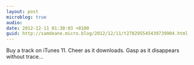 ```yaml
---
layout: post
microblog: true
audio: 
date: 2012-12-11 01:30:03 +0100
guid: http://samdeane.micro.blog/2012/12/11/t278295545439739904.html
---
```

Buy a track on iTunes 11. Cheer as it downloads. Gasp as it disappears without trace...
